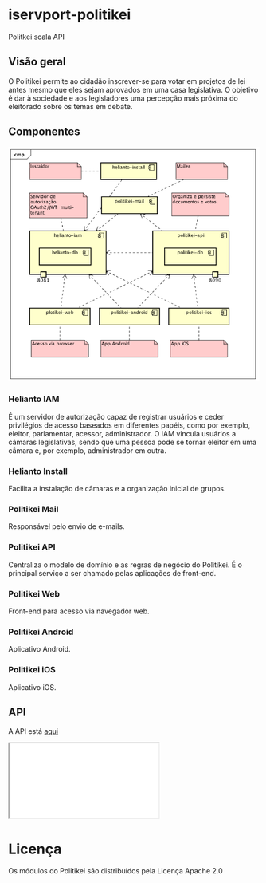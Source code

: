 # iservport-politikei

Politkei scala API

## Visão geral

O Politikei permite ao cidadão inscrever-se para votar em projetos de lei
antes mesmo que eles sejam aprovados em uma casa legislativa. O objetivo 
é dar à sociedade e aos legisladores uma percepção mais próxima do 
eleitorado sobre os temas em debate.

## Componentes

![structure](docs/politikei-component.png)

### Helianto IAM

É um servidor de autorização capaz de registrar usuários e ceder privilégios
de acesso baseados em diferentes papéis, como por exemplo, eleitor, parlamentar,
acessor, administrador. O IAM vincula usuários a câmaras legislativas, sendo 
que uma pessoa pode se tornar eleitor em uma câmara e, por exemplo, administrador
em outra.

### Helianto Install

Facilita a instalação de câmaras e a organização inicial de grupos.

### Politikei Mail

Responsável pelo envio de e-mails.

### Politikei API

Centraliza o modelo de domínio e as regras de negócio do Politikei. É o principal
serviço a ser chamado pelas aplicações de front-end.

### Politikei Web

Front-end para acesso via navegador web.

### Politikei Android

Aplicativo Android.

### Politikei iOS
                   
Aplicativo iOS.

## API

A API está [aqui](./docs/index.html)

<iframe src="./docs/index.html"></iframe>

# Licença

Os módulos do Politikei são distribuídos pela Licença Apache 2.0

